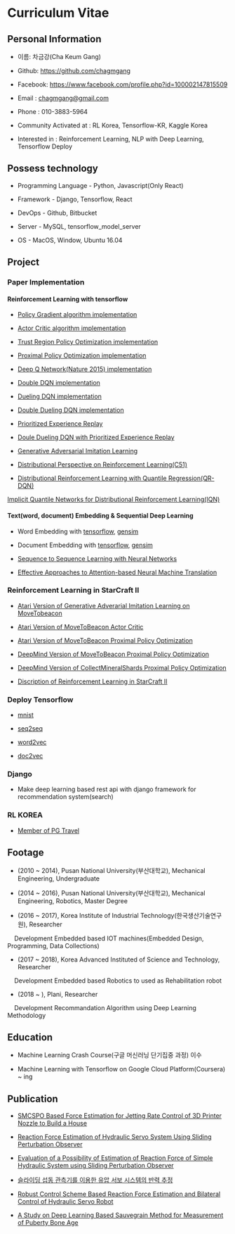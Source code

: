# Curriculum Vitae

## Personal Information

* 이름: 차금강(Cha Keum Gang)

* Github: https://github.com/chagmgang

* Facebook: https://www.facebook.com/profile.php?id=100002147815509

* Email : chagmgang@gmail.com

* Phone : 010-3883-5964

* Community Activated at : RL Korea, Tensorflow-KR, Kaggle Korea

* Interested in : Reinforcement Learning, NLP with Deep Learning, Tensorflow Deploy

## Possess technology

* Programming Language - Python, Javascript(Only React)

* Framework - Django, Tensorflow, React

* DevOps - Github, Bitbucket

* Server - MySQL, tensorflow_model_server

* OS - MacOS, Window, Ubuntu 16.04


## Project

### Paper Implementation

#### Reinforcement Learning with tensorflow

* [Policy Gradient algorithm implementation](https://github.com/chagmgang/OnlyPGRL/tree/master/policy_gradient)

* [Actor Critic algorithm implementation](https://github.com/chagmgang/OnlyPGRL/tree/master/actor_critic)

* [Trust Region Policy Optimization implementation](https://github.com/chagmgang/OnlyPGRL/tree/master/proximal_policy_optimization)

* [Proximal Policy Optimization implementation](https://github.com/chagmgang/OnlyPGRL/tree/master/policy_optimization)

* [Deep Q Network(Nature 2015) implementation](https://github.com/chagmgang/OnlyDQNRL/tree/master/dqn)

* [Double DQN implementation](https://github.com/chagmgang/OnlyDQNRL/tree/master/double_dqn)

* [Dueling DQN implementation](https://github.com/chagmgang/OnlyDQNRL/tree/master/dueling_dqn)

* [Double Dueling DQN implementation](https://github.com/chagmgang/OnlyDQNRL/tree/master/dd_dqn)

* [Prioritized Experience Replay](https://github.com/chagmgang/OnlyDQNRL/tree/master/DQN_PER)

* [Doule Dueling DQN with Prioritized Experience Replay](https://github.com/chagmgang/OnlyDQNRL/tree/master/DQN_PER)

* [Generative Adversarial Imitation Learning](https://github.com/chagmgang/gail/tree/master/gail_cartpole)

* [Distributional Perspective on Reinforcement Learning(C51)](https://github.com/reinforcement-learning-kr/distributional_rl/tree/master/Distributional_RL_Only_Once)

* [Distributional Reinforcement Learning with Quantile Regression(QR-DQN)](https://github.com/reinforcement-learning-kr/distributional_rl/tree/master/Distributional_RL_Only_Once)

[Implicit Quantile Networks for Distributional Reinforcement Learning(IQN)](https://github.com/reinforcement-learning-kr/distributional_rl/tree/master/Distributional_RL_Only_Once)

#### Text(word, document) Embedding & Sequential Deep Learning

* Word Embedding with [tensorflow](https://github.com/chagmgang/text_embedding_tensorflow/tree/master/word2vec), [gensim](https://github.com/chagmgang/konlpyDoc2vecNeuralNet)

* Document Embedding with [tensorflow](https://github.com/chagmgang/text_embedding_tensorflow/tree/master/doc2vec), [gensim](https://github.com/chagmgang/konlpyDoc2vecNeuralNet)

* [Sequence to Sequence Learning with Neural Networks](https://github.com/chagmgang/Seq2Seq_Series/tree/master/seq2seq)

* [Effective Approaches to Attention-based  Neural Machine Translation](https://github.com/chagmgang/Seq2Seq_Series/tree/master/attention)

### Reinforcement Learning in StarCraft II

* [Atari Version of Generative Adverarial Imitation Learning on MoveTobeacon](https://github.com/chagmgang/gail/tree/master/gail_move2beacon)

* [Atari Version of MoveToBeacon Actor Critic](https://github.com/sc2-korean-level/MoveToBeacon/tree/master/4wayBeacon_a2c)

* [Atari Version of MoveToBeacon Proximal Policy Optimization](https://github.com/sc2-korean-level/MoveToBeacon/tree/master/4wayBeacon_ppo)

* [DeepMind Version of MoveToBeacon Proximal Policy Optimization](https://github.com/sc2-korean-level/MoveToBeacon/tree/master/PositionBeacon)

* [DeepMind Version of CollectMineralShards Proximal Policy Optimization](https://github.com/sc2-korean-level/MoveToBeacon/tree/master/collectMineralShards)

* [Discription of Reinforcement Learning in StarCraft II](https://chris-chris.gitbook.io/sc2-korean-level)

### Deploy Tensorflow

* [mnist](https://github.com/chagmgang/how_to_deploy_tensorflow/tree/master/mnist_deploy)

* [seq2seq](https://github.com/chagmgang/how_to_deploy_tensorflow/tree/master/seq_seq_deploy)

* [word2vec](https://github.com/chagmgang/how_to_deploy_tensorflow/tree/master/word_embedding_deploy)

* [doc2vec](https://github.com/chagmgang/how_to_deploy_tensorflow/tree/master/document_embedding_deploy)

### Django

* Make deep learning based rest api with django framework for recommendation system(search)

### RL KOREA

* [Member of PG Travel](https://reinforcement-learning-kr.github.io/2018/06/29/0_pg-travel-guide/)

## Footage

* (2010 ~ 2014), Pusan National University(부산대학교), Mechanical Engineering, Undergraduate              

* (2014 ~ 2016), Pusan National University(부산대학교), Mechanical Engineering, Robotics, Master Degree    

* (2016 ~ 2017), Korea Institute of Industrial Technology(한국생산기술연구원), Researcher                

&nbsp;&nbsp;&nbsp;&nbsp;Development Embedded based IOT machines(Embedded Design, Programming, Data Collections)

* (2017 ~ 2018), Korea Advanced Instituted of Science and Technology, Researcher            

&nbsp;&nbsp;&nbsp;&nbsp;Development Embedded based Robotics to used as Rehabilitation robot

* (2018 ~ ), Plani, Researcher  

&nbsp;&nbsp;&nbsp;&nbsp;Development Recommandation Algorithm using Deep Learning Methodology

## Education

* Machine Learning Crash Course(구글 머신러닝 단기집중 과정) 이수

* Machine Learning with Tensorflow on Google Cloud Platform(Coursera)  ~ ing

## Publication

* [SMCSPO Based Force Estimation for Jetting Rate Control of 3D Printer Nozzle to Build a House](https://link.springer.com/chapter/10.1007/978-3-319-22879-2_5)

* [Reaction Force Estimation of Hydraulic Servo System Using Sliding Perturbation Observer](https://ieeexplore.ieee.org/document/7222800)

* [Evaluation of a Possibility of Estimation of Reaction Force of Simple Hydraulic System using Sliding Perturbation Observer](https://ieeexplore.ieee.org/abstract/document/7364612)

* [슬라이딩 섭동 관측기를 이용한 유압 서보 시스템의 반력 추정](https://www.dbpia.co.kr/Journal/ArticleDetail/NODE06358154?TotalCount=0&Seq=3&isIdentifyAuthor=1&Collection=0&isFullText=0&specificParam=0&SearchMethod=0&Page=1&PageSize=20)

* [Robust Control Scheme Based Reaction Force Estimation and Bilateral Control of Hydraulic Servo Robot](http://www.riss.kr/search/detail/DetailView.do?p_mat_type=be54d9b8bc7cdb09&control_no=837bd5a1b8e9fdb4ffe0bdc3ef48d419)

* [A Study on Deep Learning Based Sauvegrain Method for Measurement of Puberty Bone Age](https://arxiv.org/abs/1809.06965)

